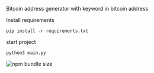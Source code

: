 Bitcoin address generator with keyword in bitcoin address

Install requirements


```pip install -r requirements.txt```

start project

```python3 main.py```


![npm bundle size](https://img.shields.io/bundlephobia/min/fd)
